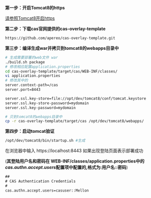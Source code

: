 **第一步：开启Tomcat8的https**

[请参照Tomcat8开启https](Tomcat8开启https.md)


**第二步：下载cas官网提供的cas-overlay-template**

```Bash
https://github.com/apereo/cas-overlay-template.git
```

**第三步：编译生成war并拷贝到tomcat8的webapps目录中**

```Bash
# 生成需要部署的web文件 war
./build.sh package
# 修改相应配置application.properties
cd cas-overlay-template/target/cas/WEB-INF/classes/
vi application.properties
# 修改其中的 
server.context-path=/cas
server.port=8443

server.ssl.key-store=file://opt/dev/tomcat8/conf/tomcat.keystore
server.ssl.key-store-password=mydomain
server.ssl.key-password=mydomain

# 贝到tomcat8的webapps目录中
cp -r cas-overlay-template/target/cas /opt/dev/tomcat8/webapps/
```

**第四步：启动tomcat验证**

```Bash
/opt/dev/tomcat8/bin/startup.sh #生成

```
在浏览器中输入 https://localhost:8443 如果出现登陆页面表示部署成功

(**其登陆用户名和密码在 WEB-INF/classes/application.properties中的*cas.authn.accept.users*配置项中配置的,格式为:用户名::密码**)
```XML
##
# CAS Authentication Credentials
#
cas.authn.accept.users=casuser::Mellon
```
